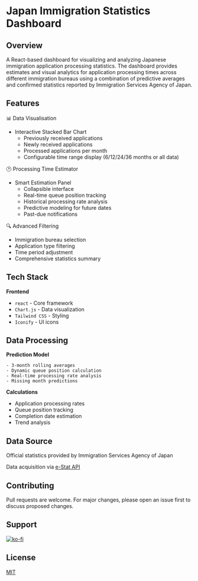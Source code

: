
# Japan Immigration Statistics Dashboard

## Overview
A React-based dashboard for visualizing and analyzing Japanese immigration application processing statistics. The dashboard provides estimates and visual analytics for application processing times across different immigration bureaus using a combination of predictive averages and confirmed statistics reported by Immigration Services Agency of Japan.

## Features
:bar_chart: Data Visualisation
- Interactive Stacked Bar Chart
    + Previously received applications
    + Newly received applications
    + Processed applications per month
    + Configurable time range display (6/12/24/36 months or all data)

:clock2: Processing Time Estimator
- Smart Estimation Panel
    + Collapsible interface
    + Real-time queue position tracking
    + Historical processing rate analysis
    + Predictive modeling for future dates
    + Past-due notifications

:mag: Advanced Filtering
- Immigration bureau selection
- Application type filtering
- Time period adjustment
- Comprehensive statistics summary

## Tech Stack
**Frontend**
- `react` - Core framework
- `Chart.js` - Data visualization
- `Tailwind CSS` - Styling
- `Iconify` - UI icons

## Data Processing
**Prediction Model**
```
- 3-month rolling averages
- Dynamic queue position calculation
- Real-time processing rate analysis
- Missing month predictions
```

**Calculations**
- Application processing rates
- Queue position tracking
- Completion date estimation
- Trend analysis
  
## Data Source
Official statistics provided by Immigration Services Agency of Japan

Data acquisition via [e-Stat API](https://www.e-stat.go.jp/)

## Contributing
Pull requests are welcome. For major changes, please open an issue first to discuss proposed changes.

## Support
[![ko-fi](https://ko-fi.com/img/githubbutton_sm.svg)](https://ko-fi.com/L3L51987AN)

## License
[MIT](https://choosealicense.com/licenses/mit/)
